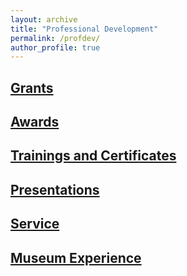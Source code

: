 ```yaml
---
layout: archive
title: "Professional Development"
permalink: /profdev/
author_profile: true
---
```


## [Grants](grants.md)

## [Awards](awards.md)

## [Trainings and Certificates](training.md)

## [Presentations](presentations.md)

## [Service](service.md)

## [Museum Experience](curation.md)
